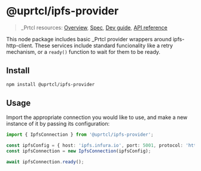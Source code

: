 # @uprtcl/ipfs-provider

>_Prtcl resources: [Overview](https://github.com/uprtcl/spec/wiki), [Spec](https://github.com/uprtcl/spec), [Dev guide](https://github.com/uprtcl/js-uprtcl/wiki), [API reference](https://uprtcl.github.io/js-uprtcl/)

This node package includes basic _Prtcl provider wrappers around ipfs-http-client. These services include standard funcionality like a retry mechanism, or a `ready()` function to wait for them to be ready.

## Install

```bash
npm install @uprtcl/ipfs-provider
```

## Usage

Import the appropriate connection you would like to use, and make a new instance of it by passing its configuration:

```ts
import { IpfsConnection } from '@uprtcl/ipfs-provider';

const ipfsConfig = { host: 'ipfs.infura.io', port: 5001, protocol: 'https' };
const ipfsConnection = new IpfsConnection(ipfsConfig);

await ipfsConnection.ready();
```
